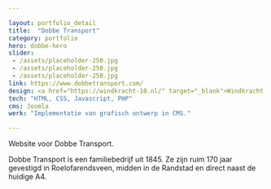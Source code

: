 ```yaml
---

layout: portfolio_detail
title:  "Dobbe Transport"
category: portfolio
hero: dobbe-hero
slider: 
 - /assets/placeholder-250.jpg
 - /assets/placeholder-250.jpg
 - /assets/placeholder-250.jpg
link: https://www.dobbetransport.com/
design: <a href="https://windkracht-10.nl/" target="_blank">Windkracht 10</a>
tech: "HTML, CSS, Javascript, PHP"
cms: Joomla
werk: "Implementatie van grafisch ontwerp in CMS."

---
```


Website voor Dobbe Transport.

Dobbe Transport is een familiebedrijf uit 1845. Ze zijn ruim 170 jaar gevestigd in Roelofarendsveen, midden in de Randstad en direct naast de huidige A4. 
